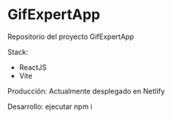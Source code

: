 # GifExpertApp

Repositorio del proyecto GifExpertApp 

Stack: 
- ReactJS
- Vite

Producción: Actualmente desplegado en Netlify

Desarrollo: ejecutar npm i